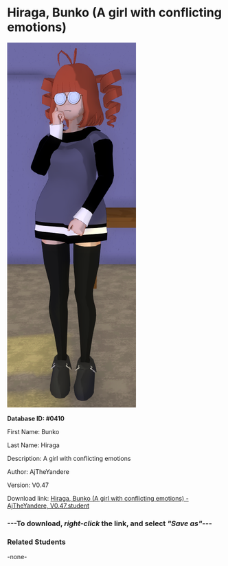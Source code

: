 # Hiraga, Bunko (A girl with conflicting emotions)

<img src="Files/Hiraga, Bunko (A girl with conflicting emotions).png" title="Hiraga, Bunko (A girl with conflicting emotions) - AjTheYandere, V0.47">

**Database ID: #0410**

First Name: Bunko

Last Name: Hiraga

Description: A girl with conflicting emotions

Author: AjTheYandere

Version: V0.47

Download link: <a href="https://raw.githubusercontent.com/Arbiter1223/Daigaku-Gurashi-Custom-Students/master/Students/Files/Hiraga%2C%20Bunko%20(A%20girl%20with%20conflicting%20emotions)%20-%20AjTheYandere%2C%20V0.47.student">Hiraga, Bunko (A girl with conflicting emotions) - AjTheYandere, V0.47.student</a>

### ---**To download, _right-click_ the link, and select _"Save as"_**---

### Related Students

-none-
